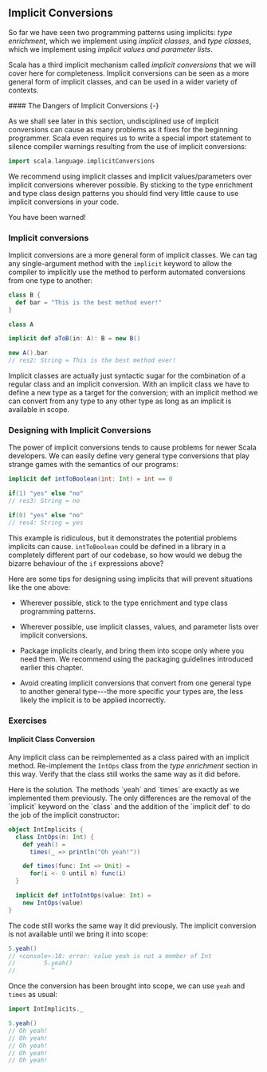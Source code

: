 ## Implicit Conversions

So far we have seen two programming patterns using implicits: *type enrichment*, which we implement using *implicit classes*, and *type classes*, which we implement using *implicit values and parameter lists*.

Scala has a third implicit mechanism called *implicit conversions* that we will cover here for completeness. Implicit conversions can be seen as a more general form of implicit classes, and can be used in a wider variety of contexts.

<div class="callout callout-warning">
#### The Dangers of Implicit Conversions {-}

As we shall see later in this section, undisciplined use of implicit conversions can cause as many problems as it fixes for the beginning programmer. Scala even requires us to write a special import statement to silence compiler warnings resulting from the use of implicit conversions:

```scala
import scala.language.implicitConversions
```

We recommend using implicit classes and implicit values/parameters over implicit conversions wherever possible. By sticking to the type enrichment and type class design patterns you should find very little cause to use implicit conversions in your code.

You have been warned!
</div>

### Implicit conversions

Implicit conversions are a more general form of implicit classes. We can tag any single-argument method with the `implicit` keyword to allow the compiler to implicitly use the method to perform automated conversions from one type to another:

```scala
class B {
  def bar = "This is the best method ever!"
}

class A

implicit def aToB(in: A): B = new B()
```

```scala
new A().bar
// res2: String = This is the best method ever!
```

Implicit classes are actually just syntactic sugar for the combination of a regular class and an implicit conversion. With an implicit class we have to define a new type as a target for the conversion; with an implicit method we can convert from any type to any other type as long as an implicit is available in scope.

### Designing with Implicit Conversions

The power of implicit conversions tends to cause problems for newer Scala developers. We can easily define very general type conversions that play strange games with the semantics of our programs:

```scala
implicit def intToBoolean(int: Int) = int == 0
```

```scala
if(1) "yes" else "no"
// res3: String = no

if(0) "yes" else "no"
// res4: String = yes
```

This example is ridiculous, but it demonstrates the potential problems implicits can cause. `intToBoolean` could be defined in a library in a completely different part of our codebase, so how would we debug the bizarre behaviour of the `if` expressions above?

Here are some tips for designing using implicits that will prevent situations like the one above:

 - Wherever possible, stick to the type enrichment and type class programming patterns.

 - Wherever possible, use implicit classes, values, and parameter lists over implicit conversions.

 - Package implicits clearly, and bring them into scope only where you need them. We recommend using the packaging guidelines introduced earlier this chapter.

 - Avoid creating implicit conversions that convert from one general type to another general type---the more specific your types are, the less likely the implicit is to be applied incorrectly.

### Exercises

#### Implicit Class Conversion

Any implicit class can be reimplemented as a class paired with an implicit method. Re-implement the `IntOps` class from the *type enrichment* section in this way. Verify that the class still works the same way as it did before.

<div class="solution">
Here is the solution. The methods `yeah` and `times` are exactly as we implemented them previously. The only differences are the removal of the `implicit` keyword on the `class` and the addition of the `implicit def` to do the job of the implicit constructor:

```scala
object IntImplicits {
  class IntOps(n: Int) {
    def yeah() =
      times(_ => println("Oh yeah!"))

    def times(func: Int => Unit) =
      for(i <- 0 until n) func(i)
  }

  implicit def intToIntOps(value: Int) =
    new IntOps(value)
}
```

The code still works the same way it did previously. The implicit conversion is not available until we bring it into scope:

```scala
5.yeah()
// <console>:18: error: value yeah is not a member of Int
//        5.yeah()
//          ^
```

Once the conversion has been brought into scope, we can use `yeah` and `times` as usual:

```scala
import IntImplicits._
```

```scala
5.yeah()
// Oh yeah!
// Oh yeah!
// Oh yeah!
// Oh yeah!
// Oh yeah!
```
</div>
